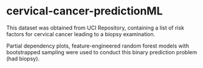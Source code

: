 # cervical-cancer-predictionML

This dataset was obtained from UCI Repository, containing a list of risk factors for cervical cancer leading to a biopsy examination. 

Partial dependency plots, feature-engineered random forest models with bootstrapped sampling were used to conduct this binary prediction problem (had biopsy).
